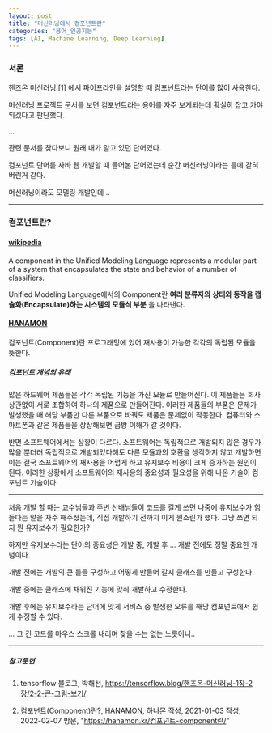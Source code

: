```yaml
---
layout: post
title: "머신러닝에서 컴포넌트란"
categories: "용어_인공지능"
tags: [AI, Machine Learning, Deep Learning]
---
```


### 서론

핸즈온 머신러닝 [[1](https://tensorflow.blog/핸즈온-머신러닝-1장-2장/2-2-큰-그림-보기/)] 에서 파이프라인을 설명할 때 컴포넌트라는 단어를 많이 사용한다.

머신러닝 프로젝트 문서를 보면 컴포넌트라는 용어를 자주 보게되는데 확실히 잡고 가야되겠다고 판단했다.

...

관련 문서를 찾다보니 원래 내가 알고 있던 단어였다. 

컴포넌트 단어를 자바 웹 개발할 때 들어본 단어였는데 순간 머신러닝이라는 틀에 갇혀버린거 같다.

머신러닝이라도 모델링 개발인데 ..

---

### 컴포넌트란?

#### [wikipedia](https://en.wikipedia.org/wiki/Component_(UML))

A component in the Unified Modeling Language represents a modular part of a system that encapsulates the state and behavior of a number of classifiers.

Unified Modeling Language에서의 Component란 **여러 분류자의 상태와 동작을 캡슐화(Encapsulate)하는 시스템의 모듈식 부분** 을 나타낸다.

#### [HANAMON](https://hanamon.kr/컴포넌트-component란/)

컴포넌트(Component)란 프로그래밍에 있어 재사용이 가능한 각각의 독립된 모듈을 뜻한다.

##### 컴포넌트 개념의 유래

많은 하드웨어 제품들은 각각 독립된 기능을 가진 모듈로 만들어진다. 이 제품들은 회사 상관없이 서로 조합하여 하나의 제품으로 만들어진다. 이러한 제품들의 부품은 문제가 발생했을 때 해당 부품만 다른 부품으로 바꿔도 제품은 문제없이 작동한다. 컴퓨터와 스마트폰과 같은 제품들을 상상해보면 금방 이해가 갈 것이다.

반면 소프트웨어에서는 상황이 다르다. 소프트웨어는 독립적으로 개발되지 않은 경우가 많을 뿐더러 독립적으로 개발되었다해도 다른 모듈과의 호환을 생각하지 않고 개발하면 이는 결국 소프트웨어의 재사용을 어렵게 하고 유지보수 비용이 크게 증가하는 원인이 된다. 이러한 상황에서 소프트웨어의 재사용의 중요성과 필요성을 위해 나온 기술이 컴포넌트 기술이다.

---

처음 개발 할 때는 교수님들과 주변 선배님들이 코드를 길게 쓰면 나중에 유지보수가 힘들다는 말을 자주 해주셨는데, 
직접 개발하기 전까지 이게 뭔소린가 했다. 그냥 쓰면 되지 뭔 유지보수가 필요한가?

하지만 유지보수라는 단어의 중요성은 개발 중, 개발 후 ... 개발 전에도 정말 중요한 개념이다.

개발 전에는 개발의 큰 틀을 구성하고 어떻게 만들어 갈지 클래스를 만들고 구성한다.

개발 중에는 클래스에 채워진 기능에 맞춰 개발하고 수정한다.

개발 후에는 유지보수라는 단어에 맞게 서비스 중 발생한 오류를 해당 컴포넌트에서 쉽게 수정할 수 있다.

... 그 긴 코드를 마우스 스크롤 내리며 찾을 수는 없는 노릇이니..

---

##### 참고문헌

1) tensorflow 블로그, 박해선, https://tensorflow.blog/핸즈온-머신러닝-1장-2장/2-2-큰-그림-보기/

2) 컴포넌트(Component)란?, HANAMON, 하나몬 작성, 2021-01-03 작성, 2022-02-07 방문, "https://hanamon.kr/컴포넌트-component란/"
